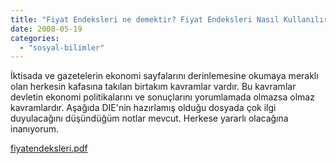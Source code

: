 ```yaml
---
title: "Fiyat Endeksleri ne demektir? Fiyat Endeksleri Nasıl Kullanılır?"
date: 2008-05-19
categories: 
  - "sosyal-bilimler"
---
```


İktisada ve gazetelerin ekonomi sayfalarını derinlemesine okumaya meraklı olan herkesin kafasına takılan birtakım kavramlar vardır. Bu kavramlar devletin ekonomi politikalarını ve sonuçlarını yorumlamada olmazsa olmaz kavramlardır. Aşağıda DIE'nin hazırlamış olduğu dosyada çok ilgi duyulacağını düşündüğüm notlar mevcut. Herkese yararlı olacağına inanıyorum.

[fiyatendeksleri.pdf](http://suatatan.wordpress.com/wp-content/uploads/2008/05/fiyatendeksleri.pdf)
